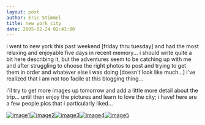 ```yaml
---
layout: post
author: Eric Stimmel
title: new york city
date: 2005-02-24 02:41:00
--- 
```



i went to new york this past weekend [friday thru tuesday] and had the most relaxing and enjoyable five days in recent memory... i should write quite a bit here describing it, but the adventures seem to be catching up with me and after struggling to choose the right photos to post and trying to get them in order and whatever else i was doing [doesn't look like much...] i've realized that i am not too facile at this blogging thing...

i'll try to get more images up tomorrow and add a little more detail about the trip... until then enjoy the pictures and learn to love the city; i have! here are a few people pics that i particularly liked...

[![image1][]][1][![image2][]][2][![image3][]][3][![image4][]][4][![image5][]][5]

  [image1]: http://photos1.blogger.com/img/5/3283/320/Picture%20014.1.jpg
  [1]: http://photos1.blogger.com/img/5/3283/640/Picture%20014.1.jpg
  [image2]: http://photos1.blogger.com/img/5/3283/320/Picture%20055.jpg
  [2]: http://photos1.blogger.com/img/5/3283/640/Picture%20055.jpg
  [image3]: http://photos1.blogger.com/img/5/3283/320/Picture%20061.jpg
  [3]: http://photos1.blogger.com/img/5/3283/640/Picture%20061.jpg
  [image4]: http://photos1.blogger.com/img/5/3283/320/Picture%20052.jpg
  [4]: http://photos1.blogger.com/img/5/3283/640/Picture%20052.jpg
  [image5]: http://photos1.blogger.com/img/5/3283/320/Picture%20056.jpg
  [5]: http://photos1.blogger.com/img/5/3283/640/Picture%20056.jpg

